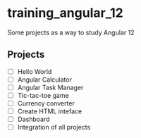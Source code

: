 # training_angular_12
Some projects as a way to study Angular 12

## Projects
- [ ] Hello World
- [ ] Angular Calculator
- [ ] Angular Task Manager
- [ ] Tic-tac-toe game
- [ ] Currency converter
- [ ] Create HTML inteface
- [ ] Dashboard
- [ ] Integration of all projects